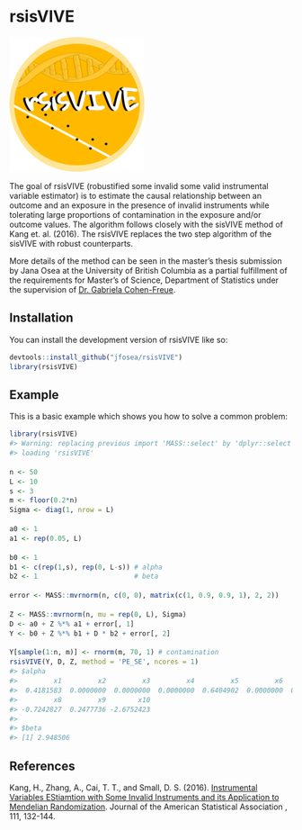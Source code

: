 
<!-- README.md is generated from README.Rmd. Please edit that file -->

# rsisVIVE

![](man/figures/logo.png)

The goal of rsisVIVE (robustified some invalid some valid instrumental
variable estimator) is to estimate the causal relationship between an
outcome and an exposure in the presence of invalid instruments while
tolerating large proportions of contamination in the exposure and/or
outcome values. The algorithm follows closely with the sisVIVE method of
Kang et. al. (2016). The rsisVIVE replaces the two step algorithm of the
sisVIVE with robust counterparts.

More details of the method can be seen in the master’s thesis submission
by Jana Osea at the University of British Columbia as a partial
fulfillment of the requirements for Master’s of Science, Department of
Statistics under the supervision of [Dr. Gabriela
Cohen-Freue](https://gcohenfr.github.io/).

## Installation

You can install the development version of rsisVIVE like so:

``` r
devtools::install_github("jfosea/rsisVIVE")
library(rsisVIVE)
```

## Example

This is a basic example which shows you how to solve a common problem:

``` r
library(rsisVIVE)
#> Warning: replacing previous import 'MASS::select' by 'dplyr::select' when
#> loading 'rsisVIVE'

n <- 50
L <- 10
s <- 3
m <- floor(0.2*n)
Sigma <- diag(1, nrow = L)

a0 <- 1
a1 <- rep(0.05, L)

b0 <- 1
b1 <- c(rep(1,s), rep(0, L-s)) # alpha
b2 <- 1                        # beta

error <- MASS::mvrnorm(n, c(0, 0), matrix(c(1, 0.9, 0.9, 1), 2, 2))

Z <- MASS::mvrnorm(n, mu = rep(0, L), Sigma)
D <- a0 + Z %*% a1 + error[, 1]
Y <- b0 + Z %*% b1 + D * b2 + error[, 2]

Y[sample(1:n, m)] <- rnorm(m, 70, 1) # contamination
rsisVIVE(Y, D, Z, method = 'PE_SE', ncores = 1)
#> $alpha
#>         x1         x2         x3         x4         x5         x6         x7 
#>  0.4181583  0.0000000  0.0000000  0.0000000  0.6404902  0.0000000  0.0000000 
#>         x8         x9        x10 
#> -0.7242827  0.2477736 -2.6752423 
#> 
#> $beta
#> [1] 2.948506
```

## References

Kang, H., Zhang, A., Cai, T. T., and Small, D. S. (2016). [Instrumental
Variables EStiamtion with Some Invalid Instruments and its Application
to Mendelian
Randomization](https://www.tandfonline.com/doi/full/10.1080/01621459.2014.994705).
Journal of the American Statistical Association , 111, 132-144.
